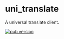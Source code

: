 # uni_translate

A universal translate client.

[![pub version][pub-image]][pub-url]

[pub-image]: https://img.shields.io/pub/v/uni_translate.svg
[pub-url]: https://pub.dev/packages/uni_translate
